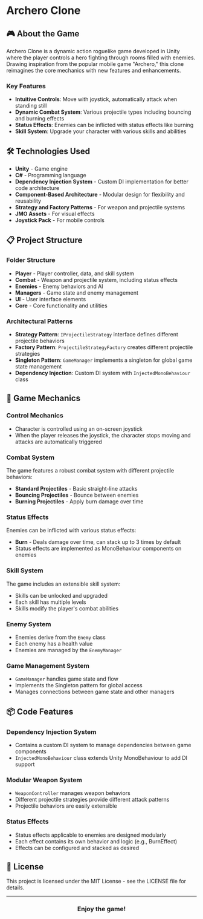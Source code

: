 # Archero Clone

## 🎮 About the Game

Archero Clone is a dynamic action roguelike game developed in Unity where the player controls a hero fighting through rooms filled with enemies. Drawing inspiration from the popular mobile game "Archero," this clone reimagines the core mechanics with new features and enhancements.

### Key Features

- **Intuitive Controls**: Move with joystick, automatically attack when standing still
- **Dynamic Combat System**: Various projectile types including bouncing and burning effects
- **Status Effects**: Enemies can be inflicted with status effects like burning
- **Skill System**: Upgrade your character with various skills and abilities

## 🛠️ Technologies Used

- **Unity** - Game engine
- **C#** - Programming language
- **Dependency Injection System** - Custom DI implementation for better code architecture
- **Component-Based Architecture** - Modular design for flexibility and reusability
- **Strategy and Factory Patterns** - For weapon and projectile systems
- **JMO Assets** - For visual effects
- **Joystick Pack** - For mobile controls

## 📋 Project Structure

### Folder Structure
- **Player** - Player controller, data, and skill system
- **Combat** - Weapon and projectile system, including status effects
- **Enemies** - Enemy behaviors and AI
- **Managers** - Game state and enemy management
- **UI** - User interface elements
- **Core** - Core functionality and utilities

### Architectural Patterns
- **Strategy Pattern**: `IProjectileStrategy` interface defines different projectile behaviors
- **Factory Pattern**: `ProjectileStrategyFactory` creates different projectile strategies
- **Singleton Pattern**: `GameManager` implements a singleton for global game state management
- **Dependency Injection**: Custom DI system with `InjectedMonoBehaviour` class

## 🧠 Game Mechanics

### Control Mechanics
- Character is controlled using an on-screen joystick
- When the player releases the joystick, the character stops moving and attacks are automatically triggered

### Combat System
The game features a robust combat system with different projectile behaviors:
- **Standard Projectiles** - Basic straight-line attacks
- **Bouncing Projectiles** - Bounce between enemies
- **Burning Projectiles** - Apply burn damage over time

### Status Effects
Enemies can be inflicted with various status effects:
- **Burn** - Deals damage over time, can stack up to 3 times by default
- Status effects are implemented as MonoBehaviour components on enemies

### Skill System
The game includes an extensible skill system:
- Skills can be unlocked and upgraded
- Each skill has multiple levels
- Skills modify the player's combat abilities

### Enemy System
- Enemies derive from the `Enemy` class
- Each enemy has a health value
- Enemies are managed by the `EnemyManager`

### Game Management System
- `GameManager` handles game state and flow
- Implements the Singleton pattern for global access
- Manages connections between game state and other managers

## 📦 Code Features

### Dependency Injection System
- Contains a custom DI system to manage dependencies between game components
- `InjectedMonoBehaviour` class extends Unity MonoBehaviour to add DI support

### Modular Weapon System
- `WeaponController` manages weapon behaviors
- Different projectile strategies provide different attack patterns
- Projectile behaviors are easily extensible

### Status Effects
- Status effects applicable to enemies are designed modularly
- Each effect contains its own behavior and logic (e.g., BurnEffect)
- Effects can be configured and stacked as desired

## 📄 License

This project is licensed under the MIT License - see the LICENSE file for details.

---

<div align="center">
  <h3>Enjoy the game!</h3>
</div> 